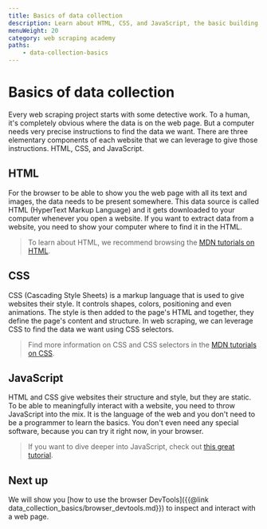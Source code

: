 ```yaml
---
title: Basics of data collection
description: Learn about HTML, CSS, and JavaScript, the basic building blocks of a website, and how to use them in scraping.
menuWeight: 20
category: web scraping academy
paths:
    - data-collection-basics
---
```


# [](#basics) Basics of data collection

Every web scraping project starts with some detective work. To a human, it's completely obvious where the data is on the web page. But a computer needs very precise instructions to find the data we want. There are three elementary components of each website that we can leverage to give those instructions. HTML, CSS, and JavaScript.

## [](#html) HTML

For the browser to be able to show you the web page with all its text and images, the data needs to be present somewhere. This data source is called HTML (HyperText Markup Language) and it gets downloaded to your computer whenever you open a website. If you want to extract data from a website, you need to show your computer where to find it in the HTML.

> To learn about HTML, we recommend browsing the <a href="https://developer.mozilla.org/en-US/docs/Web/HTML" target="_blank">MDN tutorials on HTML</a>.

## [](#css) CSS

CSS (Cascading Style Sheets) is a markup language that is used to give websites their style. It controls shapes, colors, positioning and even animations. The style is then added to the page's HTML and together, they define the page's content and structure. In web scraping, we can leverage CSS to find the data we want using CSS selectors.

> Find more information on CSS and CSS selectors in the <a href="https://developer.mozilla.org/en-US/docs/Web/CSS" target="_blank">MDN tutorials on CSS</a>.

## [](#javascript) JavaScript

HTML and CSS give websites their structure and style, but they are static. To be able to meaningfully interact with a website, you need to throw JavaScript into the mix. It is the language of the web and you don't need to be a programmer to learn the basics. You don't even need any special software, because you can try it right now, in your browser.

> If you want to dive deeper into JavaScript, check out <a href="https://javascript.info/" target="_blank">this great tutorial</a>.

## [](#next) Next up

We will show you [how to use the browser DevTools]({{@link data_collection_basics/browser_devtools.md}}) to inspect and interact with a web page.
